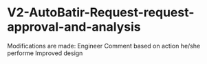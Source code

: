 # V2-AutoBatir-Request-request-approval-and-analysis

Modifications are made:
Engineer Comment based on action he/she performe
Improved design 
